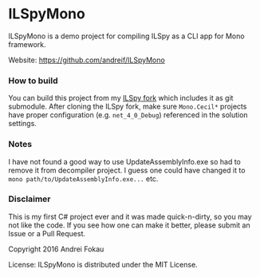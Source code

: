 # ILSpyMono

ILSpyMono is a demo project for compiling ILSpy as a CLI app for Mono framework.

Website: https://github.com/andreif/ILSpyMono

### How to build

You can build this project from my [ILSpy fork](https://github.com/andreif/ILSpy) which includes it as git submodule. After cloning the ILSpy fork, make sure `Mono.Cecil*` projects have proper configuration (e.g. `net_4_0_Debug`) referenced in the solution settings.

### Notes

I have not found a good way to use UpdateAssemblyInfo.exe so had to remove it from decompiler project. I guess one could have changed it to `mono path/to/UpdateAssemblyInfo.exe...` etc.

### Disclaimer

This is my first C# project ever and it was made quick-n-dirty, so you may not like the code. If you see how one can make it better, please submit an Issue or a Pull Request.

Copyright 2016 Andrei Fokau

License: ILSpyMono is distributed under the MIT License.
